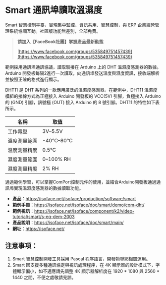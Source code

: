 # Smart 通訊埠讀取溫濕度

Smart 智慧控制平臺，實現集中監控、資訊共用、智慧控制，與 ERP 企業經營管理系統協調互動。社區版功能無差別，全部免費。

> **請加入【FaceBook社團】掌握產品最新動態**
>
> [https://www.facebook.com/groups/535849751457439](https://www.facebook.com/groups/535849751457439)

範例採用通訊埠通訊協議，讀取駁接在 Arduino 上的 DHT 溫濕度感測器的數據。 Arduino 開發板每隔2進行一次讀取，向通訊埠發送溫度與濕度資訊，接收端解析並按照正確的格式進行顯示。

DHT11 是 DHT 系列的一款應用廣泛的溫濕度感測器。在範例中，DHT11 溫濕度模組的接線方式為正極接入 Arduino 開發板的 VCC(5V) 引腳，負極接入 Arduino 的 (GND) 引腳，訊號極 (OUT) 接入 Arduino 的 8 號引腳。DHT11 的特性如下表所示。

|    名稱     |    取值     |
| ----------- | ----------- |
| 工作電壓     | 3V–5.5V     |
| 溫度測量範圍 | -40℃–80℃ |
| 溫度測量精度 | 0.5℃      |
| 濕度測量範圍 | 0–100% RH   |
| 濕度測量精度 | 2% RH       |

通過範例學習，可以掌握ComPort控制元件的使用，並結合Arduino開發板通過通訊埠實現溫濕度感測器的數據讀取功能。

* **產品**：https://isoface.net/isoface/production/software/smart
* **範例手冊**：https://isoface.net/isoface/doc/smart/demo/com-dht/
* **範例視訊**：https://isoface.net/isoface/component/k2/video-tutorial/smart/s-eq-dem-2003
* **產品說明**：https://isoface.net/isoface/doc/smart/main/
* **網址**：https://isoface.net/

## 注意事項：
1. Smart 智慧控制開發工具採用 Pascal 程序語言，開發物聯網相關運用。
2. Smart 因支援多種通訊協定與視訊處理程序，在 4K 顯示器的設計模式下，字體顯示偏小，如不適應請先調整 4K 顯示器解析度在 1920 * 1080 與 2560 * 1440 之間，不便之處敬請見諒。